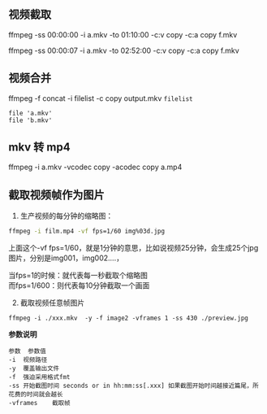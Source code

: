 ## 视频截取
ffmpeg -ss 00:00:00 -i a.mkv -to 01:10:00 -c:v copy -c:a copy  f.mkv

ffmpeg -ss 00:00:07 -i a.mkv -to 02:52:00 -c:v copy -c:a copy  f.mkv

## 视频合并
ffmpeg -f concat -i filelist -c copy output.mkv
`filelist`
```
file 'a.mkv'
file 'b.mkv'
```

## mkv 转 mp4

ffmpeg -i a.mkv -vcodec copy -acodec copy a.mp4

## 截取视频帧作为图片

1. 生产视频的每分钟的缩略图：

```bash
ffmpeg -i film.mp4 -vf fps=1/60 img%03d.jpg
```

上面这个-vf fps=1/60，就是1分钟的意思，比如说视频25分钟，会生成25个jpg图片，分别是img001，img002....，

当fps=1的时候：就代表每一秒截取个缩略图  
而fps=1/600：则代表每10分钟截取一个画面

2. 截取视频任意帧图片
```
ffmpeg -i ./xxx.mkv  -y -f image2 -vframes 1 -ss 430 ./preview.jpg
```

**参数说明**
```
参数	参数值
-i	视频路径
-y	覆盖输出文件
-f	强迫采用格式fmt
-ss	开始截图时间 seconds or in hh:mm:ss[.xxx] 如果截图开始时间越接近篇尾，所花费的时间就会越长
-vframes	截取帧
```